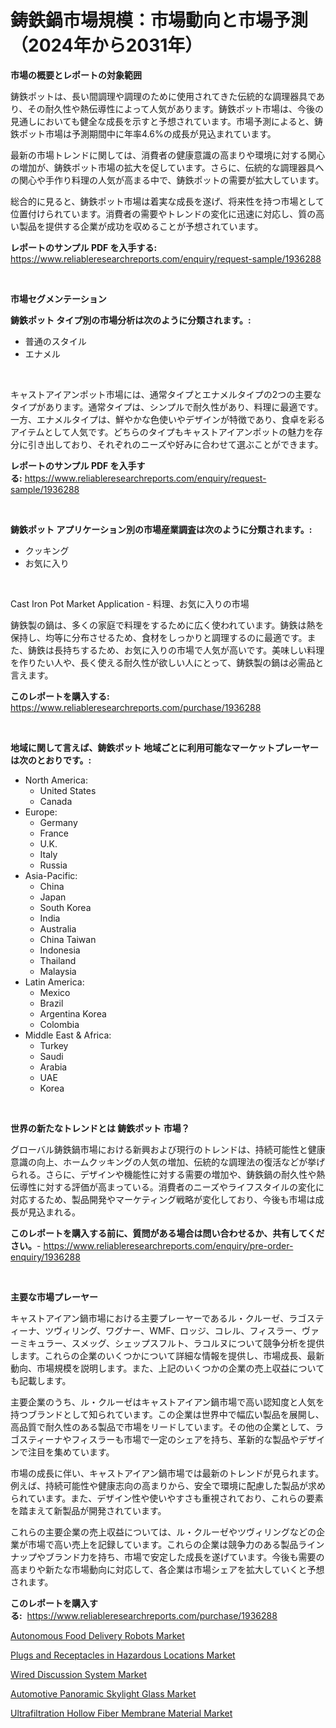 <p><h1>鋳鉄鍋市場規模：市場動向と市場予測（2024年から2031年）</h1></p><p><strong>市場の概要とレポートの対象範囲</strong></p>
<p><p>鋳鉄ポットは、長い間調理や調理のために使用されてきた伝統的な調理器具であり、その耐久性や熱伝導性によって人気があります。鋳鉄ポット市場は、今後の見通しにおいても健全な成長を示すと予想されています。市場予測によると、鋳鉄ポット市場は予測期間中に年率4.6%の成長が見込まれています。</p><p>最新の市場トレンドに関しては、消費者の健康意識の高まりや環境に対する関心の増加が、鋳鉄ポット市場の拡大を促しています。さらに、伝統的な調理器具への関心や手作り料理の人気が高まる中で、鋳鉄ポットの需要が拡大しています。</p><p>総合的に見ると、鋳鉄ポット市場は着実な成長を遂げ、将来性を持つ市場として位置付けられています。消費者の需要やトレンドの変化に迅速に対応し、質の高い製品を提供する企業が成功を収めることが予想されています。</p></p>
<p><strong>レポートのサンプル PDF を入手する:</strong> <a href="https://www.reliableresearchreports.com/enquiry/request-sample/1936288">https://www.reliableresearchreports.com/enquiry/request-sample/1936288</a></p>
<p>&nbsp;</p>
<p><strong>市場セグメンテーション</strong></p>
<p><strong>鋳鉄ポット タイプ別の市場分析は次のように分類されます。:</strong></p>
<p><ul><li>普通のスタイル</li><li>エナメル</li></ul></p>
<p>&nbsp;</p>
<p><p>キャストアイアンポット市場には、通常タイプとエナメルタイプの2つの主要なタイプがあります。通常タイプは、シンプルで耐久性があり、料理に最適です。一方、エナメルタイプは、鮮やかな色使いやデザインが特徴であり、食卓を彩るアイテムとして人気です。どちらのタイプもキャストアイアンポットの魅力を存分に引き出しており、それぞれのニーズや好みに合わせて選ぶことができます。</p></p>
<p><strong>レポートのサンプル PDF を入手する:</strong>&nbsp;<a href="https://www.reliableresearchreports.com/enquiry/request-sample/1936288">https://www.reliableresearchreports.com/enquiry/request-sample/1936288</a></p>
<p>&nbsp;</p>
<p><strong> 鋳鉄ポット アプリケーション別の市場産業調査は次のように分類されます。:</strong></p>
<p><ul><li>クッキング</li><li>お気に入り</li></ul></p>
<p>&nbsp;</p>
<p><p>Cast Iron Pot Market Application - 料理、お気に入りの市場</p><p>鋳鉄製の鍋は、多くの家庭で料理をするために広く使われています。鋳鉄は熱を保持し、均等に分布させるため、食材をしっかりと調理するのに最適です。また、鋳鉄は長持ちするため、お気に入りの市場で人気が高いです。美味しい料理を作りたい人や、長く使える耐久性が欲しい人にとって、鋳鉄製の鍋は必需品と言えます。</p></p>
<p><strong>このレポートを購入する:</strong>&nbsp; <a href="https://www.reliableresearchreports.com/purchase/1936288">https://www.reliableresearchreports.com/purchase/1936288</a></p>
<p>&nbsp;</p>
<p><strong>地域に関して言えば、鋳鉄ポット 地域ごとに利用可能なマーケットプレーヤーは次のとおりです。:</strong></p>
<p><ul>
    <li>
        North America:
        <ul>
            <li>United States</li>
            <li>Canada</li>
        </ul>
    </li>
    <li>
        Europe:
        <ul>
            <li>Germany</li>
            <li>France</li>
            <li>U.K.</li>
            <li>Italy</li>
            <li>Russia</li>
        </ul>
    </li>
    <li>
        Asia-Pacific:
        <ul>
            <li>China</li>
            <li>Japan</li>
            <li>South Korea</li>
            <li>India</li>
            <li>Australia</li>
            <li>China Taiwan</li>
            <li>Indonesia</li>
            <li>Thailand</li>
            <li>Malaysia</li>
        </ul>
    </li>
    <li>
        Latin America:
        <ul>
            <li>Mexico</li>
            <li>Brazil</li>
            <li>Argentina Korea</li>
            <li>Colombia</li>
        </ul>
    </li>
    <li>
        Middle East & Africa:
        <ul>
            <li>Turkey</li>
            <li>Saudi</li>
            <li>Arabia</li>
            <li>UAE</li>
            <li>Korea</li>
        </ul>
    </li>
    </ul></p>
<p>&nbsp;</p>
<p><strong>世界の新たなトレンドとは 鋳鉄ポット 市場？</strong></p>
<p><p>グローバル鋳鉄鍋市場における新興および現行のトレンドは、持続可能性と健康意識の向上、ホームクッキングの人気の増加、伝統的な調理法の復活などが挙げられる。さらに、デザインや機能性に対する需要の増加や、鋳鉄鍋の耐久性や熱伝導性に対する評価が高まっている。消費者のニーズやライフスタイルの変化に対応するため、製品開発やマーケティング戦略が変化しており、今後も市場は成長が見込まれる。</p></p>
<p><strong>このレポートを購入する前に、質問がある場合は問い合わせるか、共有してください。</strong>- <a href="https://www.reliableresearchreports.com/enquiry/pre-order-enquiry/1936288">https://www.reliableresearchreports.com/enquiry/pre-order-enquiry/1936288</a></p>
<p>&nbsp;</p>
<p><strong>主要な市場プレーヤー</strong></p>
<p><p>キャストアイアン鍋市場における主要プレーヤーであるル・クルーゼ、ラゴスティーナ、ツヴィリング、ワグナー、WMF、ロッジ、コレル、フィスラー、ヴァーミキュラー、スメッグ、シェップスフルト、ラコルヌについて競争分析を提供します。これらの企業のいくつかについて詳細な情報を提供し、市場成長、最新動向、市場規模を説明します。また、上記のいくつかの企業の売上収益についても記載します。</p><p>主要企業のうち、ル・クルーゼはキャストアイアン鍋市場で高い認知度と人気を持つブランドとして知られています。この企業は世界中で幅広い製品を展開し、高品質で耐久性のある製品で市場をリードしています。その他の企業として、ラゴスティーナやフィスラーも市場で一定のシェアを持ち、革新的な製品やデザインで注目を集めています。</p><p>市場の成長に伴い、キャストアイアン鍋市場では最新のトレンドが見られます。例えば、持続可能性や健康志向の高まりから、安全で環境に配慮した製品が求められています。また、デザイン性や使いやすさも重視されており、これらの要素を踏まえて新製品が開発されています。</p><p>これらの主要企業の売上収益については、ル・クルーゼやツヴィリングなどの企業が市場で高い売上を記録しています。これらの企業は競争力のある製品ラインナップやブランド力を持ち、市場で安定した成長を遂げています。今後も需要の高まりや新たな市場動向に対応して、各企業は市場シェアを拡大していくと予想されます。</p></p>
<p><strong>このレポートを購入する:</strong>&nbsp;&nbsp;<a href="https://www.reliableresearchreports.com/purchase/1936288">https://www.reliableresearchreports.com/purchase/1936288</a></p>
<p><p><a href="https://circular-yam-9b9.notion.site/Autonomous-Food-Delivery-Robots-Market-Size-Reflecting-a-Forecast-Till-2031-Market-By-Type-By-Appl-a91833f0ef27423397f5a74211f87595">Autonomous Food Delivery Robots Market</a></p><p><a href="https://copper-carbon-84f.notion.site/Plugs-and-Receptacles-in-Hazardous-Locations-Market-Size-Share-Trends-Analysis-Report-By-Material-c82f0583725d475cafd655aa83a9ed18">Plugs and Receptacles in Hazardous Locations Market</a></p><p><a href="https://cedar-agate-3da.notion.site/Wired-Discussion-System-Market-Size-Market-Trends-and-Growth-Outlook-forecasted-for-period-from-20-8b40d51b381f42af899ed187f1b7b1ca">Wired Discussion System Market</a></p><p><a href="https://view.publitas.com/reportprime-1/global-automotive-panoramic-skylight-glass-market-by-types-applications-and-major-players-with-regional-growth-rate-analysis-and-development-situation-from-2024-to-2031/">Automotive Panoramic Skylight Glass Market</a></p><p><a href="https://view.publitas.com/reportprime-1/ultrafiltration-hollow-fiber-membrane-material-market-challenges-opportunities-and-growth-drivers-and-major-market-players-forecasted-for-period-from-2024-2031/">Ultrafiltration Hollow Fiber Membrane Material Market</a></p></p>